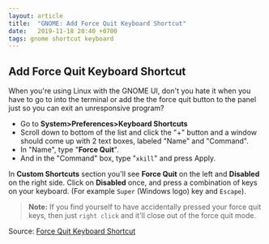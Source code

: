 ```yaml
---
layout:	article
title:	"GNOME: Add Force Quit Keyboard Shortcut"
date:	2019-11-18 20:40 +0700
tags: gnome shortcut keyboard
---
```


## Add Force Quit Keyboard Shortcut

When you're using Linux with the GNOME UI, don't you hate it when you have to go to into the terminal or add the the force quit button to the panel just so you can exit an unresponsive program?

- Go to **System>Preferences>Keyboard Shortcuts**
- Scroll down to bottom of the list and click the "+" button and a window should come up with 2 text boxes, labeled "Name" and "Command".
- In "Name", type "**Force Quit**".
- And in the "Command" box, type "`xkill`" and press Apply.

In **Custom Shortcuts** section you'll see **Force Quit** on the left and **Disabled** on the right side. Click on **Disabled** once, and press a combination of keys on your keyboard. (For example `Super` (Windows logo) key and `Escape`).

> **Note:** If you find yourself to have accidentally pressed your force quit keys, then just `right click` and it'll close out of the force quit mode.

Source: [Force Quit Keyboard Shortcut](https://community.linuxmint.com/tutorial/view/30)

